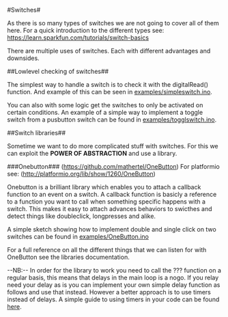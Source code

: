 
#Switches#

As there is so many types of switches we are not going to cover all of them here. For a quick introduction to the different types see: https://learn.sparkfun.com/tutorials/switch-basics

There are multiple uses of switches. Each with different advantages and downsides.

##Lowlevel checking of switches##


The simplest way to handle a switch is to check it with the digitalRead() function. And example of this can be seen in [examples/simpleswitch.ino](examples/simpleswitch.ino).

You can also with some logic get the switches to only be activated on certain conditions. An example of a simple way to implement a toggle switch from a pusbutton switch can be found in [examples/togglswitch.ino](examples/togglswitch.ino).



##Switch libraries## 

Sometime we want to do more complicated stuff with switches. For this we can exploit the **POWER OF ABSTRACTION** and use a library.

###Onebutton###
(https://github.com/mathertel/OneButton)
For platformio see: (http://platformio.org/lib/show/1260/OneButton)

Onebutton is a brilliant library which enables you to attach a callback function to an event on a switch. A callback function is basicly a reference to a function you want to call when something specific happens with a switch. This makes it easy to attach advances behaviors to swicthes and detect things like doubleclick, longpresses and alike.

A simple sketch showing how to implement double and single click on two switches can be found in [examples/OneButton.ino](examples/OneButton.ino)

For a full reference on all the different things that we can listen for with OneButton see the libraries documentation.

--NB:-- In order for the library to work you need to call the ??? function on a regular basis, this means that delays in the main loop is a nogo. If you relay need your delay as is you can implement your own simple delay function as follows and use that instead. However a better approach is to use timers instead of delays. A simple guide to using timers in your code can be found [here](http://playground.arduino.cc/Code/AvoidDelay).